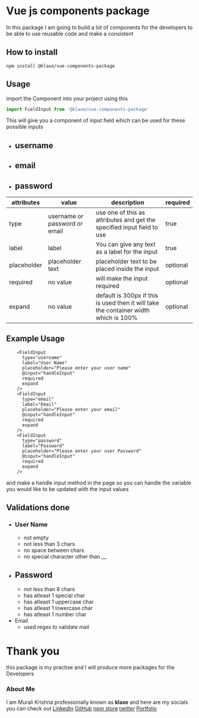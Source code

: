 # Vue js components package

In this package I am going to build a lot of components for the developers to be able to use reusable code and make a consistent

## How to install

``` 
npm install @klaxe/vue-components-package
```

## Usage

import the Component into your project using this

``` JavaScript
import FieldInput from '@klaxe/vue-components-package'
```

This will give you a component of input field which can be used for these possible inputs

- ## username
- ## email
- ## password

| attributes  | value                          | description                                                                          | required |
| ----------- | ------------------------------ | ------------------------------------------------------------------------------------ | -------- |
| type        | username or  password or email | use one of this as attributes and get the specified input field to use               | true     |
| label       | label                          | You can give any text as a label for the input                                       | true     |
| placeholder | placeholder text               | placeholder text to be placed inside the input                                       | optional |
| required    | no value                       | will make the input required                                                         | optional |
| expand      | no value                       | default is 300px if this is used then it will take the container width which is 100% | optional |

## Example Usage 

``` vue
    <FieldInput
      type="username"
      label="User Name"
      placeholder="Please enter your user name"
      @input="handleInput"
      required
      expand
    />
    <FieldInput
      type="email"
      label="Email"
      placeholder="Please enter your email"
      @input="handleInput"
      required
      expand
    />
    <FieldInput
      type="password"
      label="Password"
      placeholder="Please enter your user Password"
      @input="handleInput"
      required
      expand
    />
```

and make a handle input method in the page so you can handle the variable you would like to be updated with the input values

## Validations done

- ### User Name
	- not empty
	- not less than 3 chars
	- no space between chars
	- no special character other than __
- ## Password
	- not less than 8 chars
	- has atleast 1 special char
	- has atleast 1 uppercase char
	- has atleast 1 lowercase char
	- has atleast 1 number char
- Email
	- used regex to validate mail


# Thank you

this package is my practise and I will produce more packages for the Developers
### About Me

I am Murali Krishna professionally known as **klaxe** and here are my socials you can check out
[LinkedIn](https://www.linkedin.com/in/murali-krishna-sake/)
[GitHub](https://github.com/Kanna116)
[npm store](https://www.npmjs.com/~klaxe)
[twitter](https://x.com/klax_e)
[Portfolio](https://klaxe-portfolio.vercel.app/)